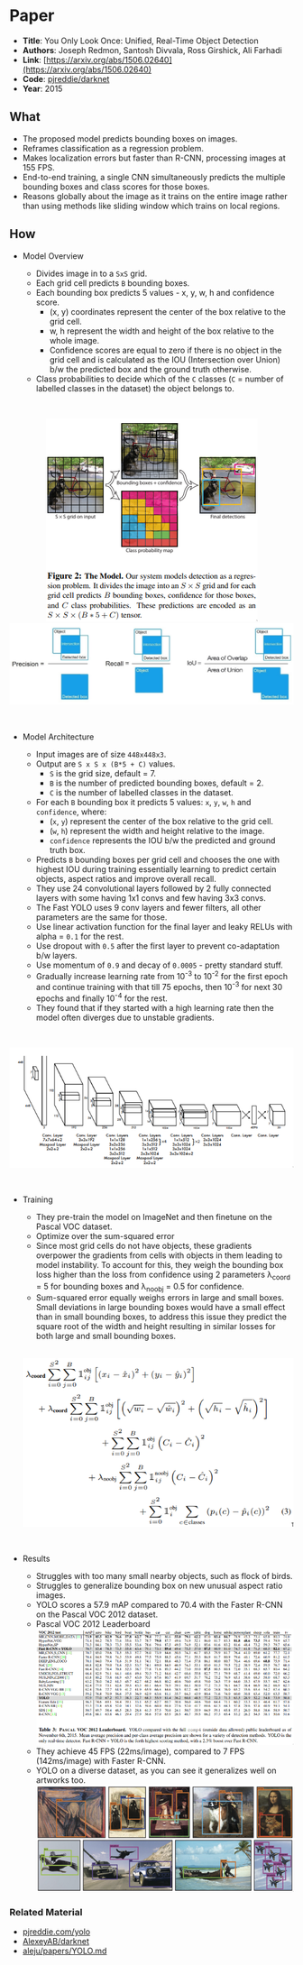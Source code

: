 # Paper

- **Title**: You Only Look Once: Unified, Real-Time Object Detection
- **Authors**: Joseph Redmon, Santosh Divvala, Ross Girshick, Ali Farhadi
- **Link**: [https://arxiv.org/abs/1506.02640](https://arxiv.org/abs/1506.02640)
- **Code**: [pjreddie/darknet](https://github.com/pjreddie/darknet)
- **Year**: 2015

## What

- The proposed model predicts bounding boxes on images.
- Reframes classification as a regression problem.
- Makes localization errors but faster than R-CNN, processing images at 155 FPS.
- End-to-end training, a single CNN simultaneously predicts the multiple bounding boxes and class
  scores for those boxes.
- Reasons globally about the image as it trains on the entire image rather than using methods like
  sliding window
  which trains on local regions.

## How

- Model Overview

  - Divides image in to a `SxS` grid.
  - Each grid cell predicts `B` bounding boxes.
  - Each bounding box predicts 5 values - x, y, w, h and confidence score.
    - (x, y) coordinates represent the center of the box relative to the grid cell.
    - w, h represent the width and height of the box relative to the whole image.
    - Confidence scores are equal to zero if there is no object in the grid cell and is
      calculated as the IOU
      (Intersection over Union) b/w the predicted box and the ground truth otherwise.
  - Class probabilities to decide which of the `C` classes (`C` = number of labelled classes in
    the dataset) the object belongs to.

<br>
<p align="center">
<img src="images/yolo/overview.png" alt="Overview">
<img src="images/yolo/iou.jpeg" alt="IOU">
</p>
<br>

- Model Architecture

  - Input images are of size `448x448x3`.
  - Output are `S x S x (B*5 + C)` values.
    - `S` is the grid size, default = 7.
    - `B` is the number of predicted bounding boxes, default = 2.
    - `C` is the number of labelled classes in the dataset.
  - For each `B` bounding box it predicts 5 values: `x`, `y`, `w`, `h` and `confidence`, where:
    - (`x`, `y`) represent the center of the box relative to the grid cell.
    - (`w`, `h`) represent the width and height relative to the image.
    - `confidence` represents the IOU b/w the predicted and ground truth box.
  - Predicts `B` bounding boxes per grid cell and chooses the one with highest IOU during training
    essentially learning to predict certain objects, aspect ratios and improve overall recall.
  - They use 24 convolutional layers followed by 2 fully connected layers with some having 1x1 convs and few having 3x3 convs.
  - The Fast YOLO uses 9 conv layers and fewer filters, all other parameters are the same for those.
  - Use linear activation function for the final layer and leaky RELUs with alpha = `0.1` for the rest.
  - Use dropout with `0.5` after the first layer to prevent co-adaptation b/w layers.
  - Use momentum of `0.9` and decay of `0.0005` - pretty standard stuff.
  - Gradually increase learning rate from 10<sup>-3</sup> to 10<sup>-2</sup> for the first epoch
    and continue training with that till 75 epochs, then 10<sup>-3</sup> for next 30 epochs and
    finally 10<sup>-4</sup> for the rest.
  - They found that if they started with a high learning rate then the model often diverges due to unstable gradients.

<br>
<p align="center">
<img src="images/yolo/architecture.png" alt="Architecture">
</p>
<br>

- Training

  - They pre-train the model on ImageNet and then finetune on the Pascal VOC dataset.
  - Optimize over the sum-squared error
  - Since most grid cells do not have objects, these gradients overpower the gradients from cells
    with objects in them leading to model instability. To account for this, they weigh the
    bounding box loss higher than the loss from confidence using 2 parameters λ<sub>coord</sub> =
    5 for bounding boxes and λ<sub>noobj</sub> = 0.5 for confidence.
  - Sum-squared error equally weighs errors in large and small boxes. Small deviations in large
    bounding boxes would have a small effect than in small bounding boxes, to address this issue
    they predict the square root of the width and height resulting in similar losses for both
    large and small bounding boxes.

  <br>
  <p align="center">
  <img src="images/yolo/loss-func.png" alt="Loss Function">
  </p>
  <br>

- Results

  - Struggles with too many small nearby objects, such as flock of birds.
  - Struggles to generalize bounding box on new unusual aspect ratio images.
  - YOLO scores a 57.9 mAP compared to 70.4 with the Faster R-CNN on the Pascal VOC 2012 dataset.
  - Pascal VOC 2012 Leaderboard
    <img src="images/yolo/leaderboard.png" alt="Leaderboard">
  - They achieve 45 FPS (22ms/image), compared to 7 FPS (142ms/image) with Faster R-CNN.
  - YOLO on a diverse dataset, as you can see it generalizes well on artworks too.
    <img src="images/yolo/results.png" alt="Results">

### Related Material

- [pjreddie.com/yolo](https://pjreddie.com/darknet/yolo)
- [AlexeyAB/darknet](https://github.com/AlexeyAB/darknet)
- [aleju/papers/YOLO.md](https://github.com/aleju/papers/blob/master/neural-nets/YOLO.md)
